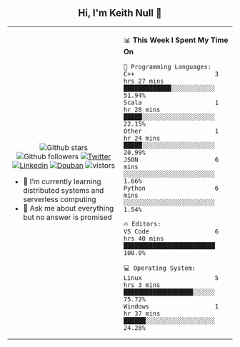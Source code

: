 <h2 align="center"> Hi, I'm Keith Null 👋 </h2>

<table>
    <tr>
        <td valign="center" width="50%">
            <p align="center">
              <img src="https://img.shields.io/github/stars/keithnull?style=social" alt="Github stars" />
              <img src="https://img.shields.io/github/followers/keithnull?style=social" alt="Github followers" />
              <a href="https://twitter.com/_keithnull"><img src="https://img.shields.io/badge/@__keithnull-1DA1F2?style=flat&logo=Twitter&logoColor=white" alt="Twitter"/></a>
              <a href="https://www.linkedin.com/in/wuzhengke/?locale=en_US"><img src="https://img.shields.io/badge/@wuzhengke-0073b1?style=flat&logo=LinkedIn&logoColor=white" alt="Linkedin" /></a>
              <a href="https://www.douban.com/people/keith1"><img src="https://img.shields.io/badge/@keith1-007722?style=flat&logo=Douban&logoColor=white" alt="Douban" /></a>
              <img src="https://visitor-badge.glitch.me/badge?page_id=keithnull" alt="vistors" />
            </p>
            <ul>
                <li>🌱 I’m currently learning distributed systems and serverless computing</li>
                <li>💬 Ask me about everything but no answer is promised</li>
            </ul>
        </td>
       <td valign="top" width="50%">
    
<!--START_SECTION:waka-->
📊 **This Week I Spent My Time On** 

```text
💬 Programming Languages: 
C++                      3 hrs 27 mins       █████████████░░░░░░░░░░░░   51.94% 
Scala                    1 hr 28 mins        █████░░░░░░░░░░░░░░░░░░░░   22.15% 
Other                    1 hr 24 mins        █████░░░░░░░░░░░░░░░░░░░░   20.99% 
JSON                     6 mins              ░░░░░░░░░░░░░░░░░░░░░░░░░   1.66% 
Python                   6 mins              ░░░░░░░░░░░░░░░░░░░░░░░░░   1.54%

🔥 Editors: 
VS Code                  6 hrs 40 mins       █████████████████████████   100.0%

💻 Operating System: 
Linux                    5 hrs 3 mins        ███████████████████░░░░░░   75.72% 
Windows                  1 hr 37 mins        ██████░░░░░░░░░░░░░░░░░░░   24.28%

```


<!--END_SECTION:waka-->
</td></tr>
</table>



